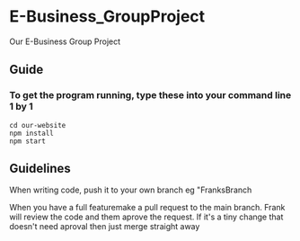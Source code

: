 # E-Business_GroupProject
Our E-Business Group Project

## Guide

### To get the program running, type these into your command line 1 by 1
```
cd our-website
npm install
npm start
```

## Guidelines

When writing code, push it to your own branch eg "FranksBranch

When you have a full featuremake a pull request to the main branch.
Frank will review the code and them aprove the request.
If it's a tiny change that doesn't need aproval then just merge straight away
